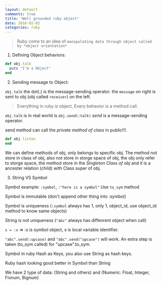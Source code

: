 ```yaml
---
layout: default
comments: true
title: "Well grounded ruby object"
date: 2016-02-02
categories: ruby
---
```


> Ruby come to an idea of `manipulating data through object called by *object orientation*`

 1. Defining Object behaviors:

```ruby
def obj.talk
  puts "I'm a Object"
end
```

 2. Sending message to Object:

  `obj.talk` the dot(.) is the message-sending operator. the `message` on right is sent to obj (obj called `receiver`) on the left.

> Everything in ruby is object, Every behavior is a method call.

 `obj.talk` is in real world is `obj.send(:talk)` *send* is a message-sending operator.

 send method can call the *private method of class* in public!!!.

```ruby
def obj.listen
end
```

 We can define methods of obj, only belongs to specific obj. The method not store in class of obj, also not store in storge space of obj, the obj only refer to storge space, the method store in the *Singleton Class of obj* and it is a ancester relation (child) with Class super of obj.

 3. String VS Symbol

 Symbol example: `:symbol`, `:"here is a symbol"`
 Use `to_sym` method

 Symbol is immutable (don't append other thing into :symbol)

 Symbol is uniqueness (`:symbol` always has 1, only 1, object_id, use object_id method to know same objects)

 String is not uniqueness (`"abc"` always has diffenrent object when call)

 `s = :x` => :x is symbol object, s is local variable identifier.

 `"abc".send(:upcase)` and `"abc".send("upcase")` will work. An extra step is taken (to_sym called) for "upcase".to_sym.

 Symbol in ruby Hash as Keys, you also use String as hash keys.

 Ruby hash looking good better in Symbol than String

 We have 2 type of data: (String and others) and (Numeric: Float, Integer, Fixnum, Bignum)


